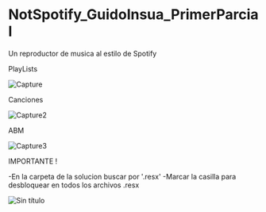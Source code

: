 # NotSpotify_GuidoInsua_PrimerParcial

Un reproductor de musica al estilo de Spotify

PlayLists

![Capture](https://github.com/GuidoInsua/NotSpotify_GuidoInsua_PrimerParcial/assets/98605296/8f209139-e237-4a44-91bd-3a1db0930ce8)

Canciones

![Capture2](https://github.com/GuidoInsua/NotSpotify_GuidoInsua_PrimerParcial/assets/98605296/b080bf70-093b-4c83-a4bf-6c2f3654203b)

ABM

![Capture3](https://github.com/GuidoInsua/NotSpotify_GuidoInsua_PrimerParcial/assets/98605296/f10168c0-788b-42a8-954f-615302f83821)


IMPORTANTE !

-En la carpeta de la solucion buscar por '.resx'
-Marcar la casilla para desbloquear en todos los archivos .resx


![Sin título](https://github.com/GuidoInsua/NotSpotify_GuidoInsua_PrimerParcial/assets/98605296/cf2dde56-d534-4595-8445-e0842dd2ae20)
